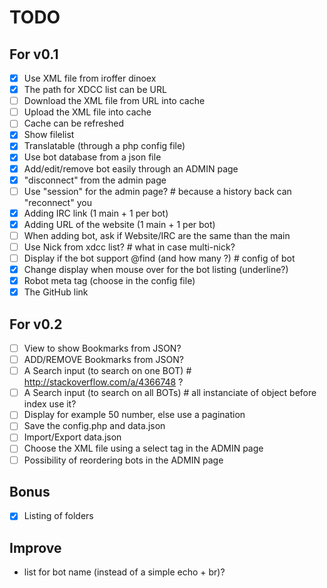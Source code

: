 # TODO

## For v0.1

- [x] Use XML file from iroffer dinoex
- [x] The path for XDCC list can be URL
- [ ] Download the XML file from URL into cache
- [ ] Upload the XML file into cache
- [ ] Cache can be refreshed
- [x] Show filelist
- [x] Translatable (through a php config file)
- [x] Use bot database from a json file
- [x] Add/edit/remove bot easily through an ADMIN page
- [x] "disconnect" from the admin page
- [ ] Use "session" for the admin page? # because a history back can "reconnect" you
- [x] Adding IRC link (1 main + 1 per bot)
- [x] Adding URL of the website (1 main + 1 per bot)
- [ ] When adding bot, ask if Website/IRC are the same than the main
- [ ] Use Nick from xdcc list? # what in case multi-nick?
- [ ] Display if the bot support @find (and how many ?) # config of bot
- [x] Change display when mouse over for the bot listing (underline?)
- [x] Robot meta tag (choose in the config file)
- [x] The GitHub link

## For v0.2

 - [ ] View to show Bookmarks from JSON?
 - [ ] ADD/REMOVE Bookmarks from JSON?
 - [ ] A Search input (to search on one BOT) # http://stackoverflow.com/a/4366748 ?
 - [ ] A Search input (to search on all BOTs) # all instanciate of object before index use it?
 - [ ] Display for example 50 number, else use a pagination
 - [ ] Save the config.php and data.json
 - [ ] Import/Export data.json
 - [ ] Choose the XML file using a select tag in the ADMIN page
 - [ ] Possibility of reordering bots in the ADMIN page

## Bonus

- [x] Listing of folders

## Improve
- list for bot name (instead of a simple echo + br)?
